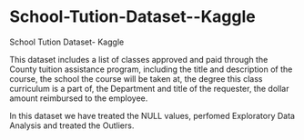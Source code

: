 # School-Tution-Dataset--Kaggle
School Tution Dataset- Kaggle

This dataset includes a list of classes approved and paid through the County tuition assistance program, including the title and description of the course, the school the course will be taken at, the degree this class curriculum is a part of, the Department and title of the requester, the dollar amount reimbursed to the employee.

In this dataset we have treated the NULL values, perfomed Exploratory Data Analysis and treated the Outliers.
